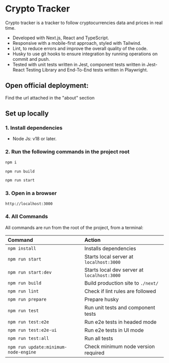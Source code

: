 # Crypto Tracker

Crypto tracker is a tracker to follow cryptocurrencies data and prices in real time.

-   Developed with Next.js, React and TypeScript.
-   Responsive with a mobile-first approach, styled with Tailwind.
-   Lint, to reduce errors and improve the overall quality of the code.
-   Husky to use git hooks to ensure integration by running operations on commit and push.
-   Tested with unit tests written in Jest, component tests written in Jest-React Testing Library and End-To-End tests written in Playwright.

## Open official deployment:

Find the url attached in the "about" section

## Set up locally

### 1. Install dependencies

-   Node Js: v18 or later.

### 2. Run the following commands in the project root

```sh
npm i
```

```sh
npm run build
```

```sh
npm run start
```

### 3. Open in a browser

```sh
http://localhost:3000
```

### 4. All Commands

All commands are run from the root of the project, from a terminal:

| Command                              | Action                                      |
| :----------------------------------- | :------------------------------------------ |
| `npm install`                        | Installs dependencies                       |
| `npm run start`                      | Starts local server at `localhost:3000`     |
| `npm run start:dev`                  | Starts local dev server at `localhost:3000` |
| `npm run build`                      | Build production site to `./next/`          |
| `npm run lint`                       | Check if lint rules are followed            |
| `npm run prepare`                    | Prepare husky                               |
| `npm run test`                       | Run unit tests and component tests          |
| `npm run test:e2e`                   | Run e2e tests in headed mode                |
| `npm run test:e2e-ui`                | Run e2e tests in UI mode                    |
| `npm run test:all`                   | Run all tests                               |
| `npm run update:minimum-node-engine` | Check minimum node version required         |
